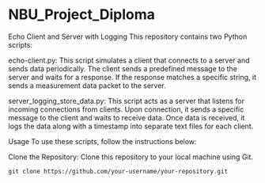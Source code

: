 # NBU_Project_Diploma


Echo Client and Server with Logging
This repository contains two Python scripts:

echo-client.py: This script simulates a client that connects to a server and sends data periodically. The client sends a predefined message to the server and waits for a response. If the response matches a specific string, it sends a measurement data packet to the server.

server_logging_store_data.py: This script acts as a server that listens for incoming connections from clients. Upon connection, it sends a specific message to the client and waits to receive data. Once data is received, it logs the data along with a timestamp into separate text files for each client.

Usage
To use these scripts, follow the instructions below:

Clone the Repository: Clone this repository to your local machine using Git.

`git clone https://github.com/your-username/your-repository.git`









